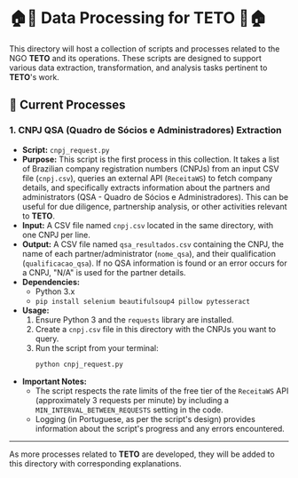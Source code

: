 # 🏠💙 Data Processing for TETO 💙🏠

This directory will host a collection of scripts and processes related to the NGO **TETO** and its operations. These scripts are designed to support various data extraction, transformation, and analysis tasks pertinent to **TETO**'s work.

## 📂 Current Processes

### 1. CNPJ QSA (Quadro de Sócios e Administradores) Extraction

* **Script:** `cnpj_request.py`
* **Purpose:** This script is the first process in this collection. It takes a list of Brazilian company registration numbers (CNPJs) from an input CSV file (`cnpj.csv`), queries an external API (`ReceitaWS`) to fetch company details, and specifically extracts information about the partners and administrators (QSA - Quadro de Sócios e Administradores). This can be useful for due diligence, partnership analysis, or other activities relevant to **TETO**.
* **Input:** A CSV file named `cnpj.csv` located in the same directory, with one CNPJ per line.
* **Output:** A CSV file named `qsa_resultados.csv` containing the CNPJ, the name of each partner/administrator (`nome_qsa`), and their qualification (`qualificacao_qsa`). If no QSA information is found or an error occurs for a CNPJ, "N/A" is used for the partner details.
* **Dependencies:**
    * Python 3.x
    * `pip install selenium beautifulsoup4 pillow pytesseract`
* **Usage:**
    1.  Ensure Python 3 and the `requests` library are installed.
    2.  Create a `cnpj.csv` file in this directory with the CNPJs you want to query.
    3.  Run the script from your terminal:
        ```bash
        python cnpj_request.py
        ```
* **Important Notes:**
    * The script respects the rate limits of the free tier of the `ReceitaWS` API (approximately 3 requests per minute) by including a `MIN_INTERVAL_BETWEEN_REQUESTS` setting in the code.
    * Logging (in Portuguese, as per the script's design) provides information about the script's progress and any errors encountered.

---

As more processes related to **TETO** are developed, they will be added to this directory with corresponding explanations.
